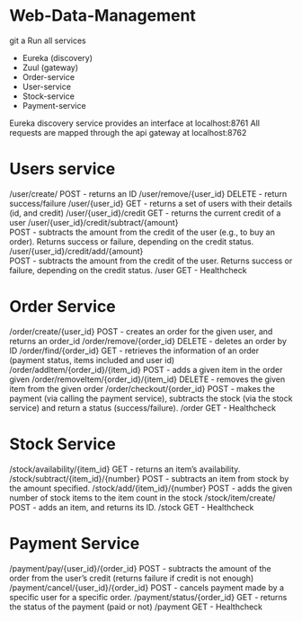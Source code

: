 # Web-Data-Management

git a
Run all services
* Eureka (discovery)
* Zuul (gateway)
* Order-service
* User-service
* Stock-service
* Payment-service

Eureka discovery service provides an interface at localhost:8761
All requests are mapped through the api gateway at localhost:8762


# Users service
/user/create/
POST - returns an ID
/user/remove/{user_id}
DELETE - return success/failure
/user/{user_id}
GET - returns a set of users with their details (id, and credit)
/user/{user_id}/credit
GET - returns the current credit of a user
/user/{user_id}/credit/subtract/{amount}  
POST - subtracts the amount from the credit of the user (e.g., to buy an order). Returns success or failure, depending on the credit status. 
/user/{user_id}/credit/add/{amount}  
POST - subtracts the amount from the credit of the user. Returns success or failure, depending on the credit status. 
/user
GET - Healthcheck

# Order Service
/order/create/{user_id}
POST - creates an order for the given user, and returns an order_id
/order/remove/{order_id}
DELETE - deletes an order by ID
/order/find/{order_id}
GET - retrieves the information of an order (payment status, items included and user id)
/order/addItem/{order_id}/{item_id}
POST - adds a given item in the order given
/order/removeItem/{order_id}/{item_id}
DELETE - removes the given item from the given order
/order/checkout/{order_id}
POST - makes the payment (via calling the payment service), subtracts the stock (via the stock service) and return a status (success/failure).
/order
GET - Healthcheck

# Stock Service
/stock/availability/{item_id}
GET - returns an item’s availability.
/stock/subtract/{item_id}/{number}
POST - subtracts an item from stock by the amount specified.
/stock/add/{item_id}/{number}
POST - adds the given number of stock items to the item count in the stock
/stock/item/create/
POST - adds an item, and returns its ID.
/stock
GET - Healthcheck

# Payment Service
/payment/pay/{user_id}/{order_id}
POST - subtracts the amount of the order from the user’s credit (returns failure if credit is not enough)
/payment/cancel/{user_id}/{order_id}
POST - cancels payment made by a specific user for a specific order.
/payment/status/{order_id}
GET - returns the status of the payment (paid or not)
/payment
GET - Healthcheck
